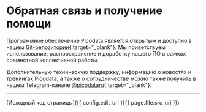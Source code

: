 # Обратная связь и получение помощи
Программное обеспечение Picodata является открытым и доступно в нашем
[Git-репозитории](https://git.picodata.io/){:target="_blank"}. Мы
приветствуем использование, распространение и доработку нашего ПО в
рамках совместной коллективной работы.

Дополнительную техническую поддержку, информацию о новостях и тренингах
Picodata, а также о сотрудничестве можно также получить в нашем
Telegram-канале
[@picodataru](https://t.me/picodataru){:target="_blank"}.

---
[Исходный код страницы]({{ config.edit_uri }}{{ page.file.src_uri }})
